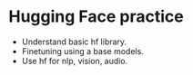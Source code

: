 # Hugging Face practice
* Understand basic hf library.
* Finetuning using a base models.
* Use hf for nlp, vision, audio.